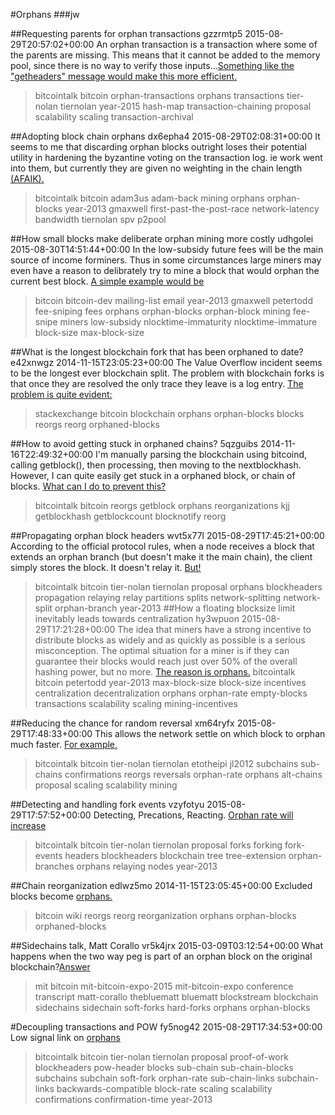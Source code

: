#Orphans
###jw

##Requesting parents for orphan transactions
gzzrmtp5 2015-08-29T20:57:02+00:00
An orphan transaction is a transaction where some of the parents are missing.  This means that it cannot be added to the memory pool, since there is no way to verify those inputs...[Something like the "getheaders" message would make this more efficient.](https://bitcointalk.org/index.php?topic=1065390.0)
>bitcointalk bitcoin orphan-transactions orphans transactions tier-nolan tiernolan year-2015 hash-map transaction-chaining proposal scalability scaling transaction-archival

##Adopting block chain orphans
dx6epha4 2015-08-29T02:08:31+00:00
It seems to me that discarding orphan blocks outright loses their potential utility in hardening the byzantine voting on the transaction log.  ie work went into them, but currently they are given no weighting in the chain length [(AFAIK).](https://bitcointalk.org/index.php?topic=194573.0)
>bitcointalk bitcoin adam3us adam-back mining orphans orphan-blocks year-2013 gmaxwell first-past-the-post-race network-latency bandwidth tiernolan spv p2pool

##How small blocks make deliberate orphan mining more costly
udhgolei 2015-08-30T14:51:44+00:00
In the low-subsidy future fees will be the main source of income forminers. Thus in some circumstances large miners may even have a reason to delibrately try to mine a block that would orphan the current best block. [A simple example would be](http://lists.linuxfoundation.org/pipermail/bitcoin-dev/2013-February/002186.html)
>bitcoin bitcoin-dev mailing-list email year-2013 gmaxwell petertodd fee-sniping fees orphans orphan-blocks orphan-block mining fee-snipe miners low-subsidy nlocktime-immaturity nlocktime-immature block-size max-block-size

##What is the longest blockchain fork that has been orphaned to date?
e42xnwgz 2014-11-15T23:05:23+00:00
The Value Overflow incident seems to be the longest ever blockchain split. The problem with blockchain forks is that once they are resolved the only trace they leave is a log entry. [The problem is quite evident:](http://bitcoin.stackexchange.com/questions/3343/what-is-the-longest-blockchain-fork-that-has-been-orphaned-to-date/4638#4638)
>stackexchange bitcoin blockchain orphans orphan-blocks blocks reorgs reorg orphaned-blocks

##How to avoid getting stuck in orphaned chains?
5qzguibs 2014-11-16T22:49:32+00:00
I'm manually parsing the blockchain using bitcoind, calling getblock(), then processing, then moving to the nextblockhash. However, I can quite easily get stuck in a orphaned block, or chain of blocks. [What can I do to prevent this?](https://bitcointalk.org/index.php?topic=364191.0)
>bitcointalk bitcoin reorgs getblock orphans reorganizations kjj getblockhash getblockcount blocknotify reorg

##Propagating orphan block headers
wvt5x77l 2015-08-29T17:45:21+00:00
According to the official protocol rules, when a node receives a block that extends an orphan branch (but doesn't make it the main chain), the client simply stores the block.  It doesn't relay it. [But!](https://bitcointalk.org/index.php?topic=219171.0)
>bitcointalk bitcoin tier-nolan tiernolan proposal orphans blockheaders propagation relaying relay partitions splits network-splitting network-split orphan-branch year-2013
##How a floating blocksize limit inevitably leads towards centralization
hy3wpuon 2015-08-29T17:21:28+00:00
The idea that miners have a strong incentive to distribute blocks as widely and as quickly as possible is a serious misconception. The optimal situation for a miner is if they can guarantee their blocks would reach just over 50% of the overall hashing power, but no more. [The reason is orphans.](https://bitcointalk.org/index.php?topic=144895.0)
>bitcointalk bitcoin petertodd year-2013 max-block-size block-size incentives centralization decentralization orphans orphan-rate empty-blocks transactions scalability scaling mining-incentives

##Reducing the chance for random reversal
xm64ryfx 2015-08-29T17:48:33+00:00
This allows the network settle on which block to orphan much faster. [For example,](https://bitcointalk.org/index.php?topic=244682.0)
>bitcointalk bitcoin tier-nolan tiernolan etotheipi jl2012 subchains sub-chains confirmations reorgs reversals orphan-rate orphans alt-chains proposal scaling scalability mining

##Detecting and handling fork events
vzyfotyu 2015-08-29T17:57:52+00:00
Detecting, Precations, Reacting. [Orphan rate will increase](https://bitcointalk.org/index.php?topic=262281.0)
>bitcointalk bitcoin tier-nolan tiernolan proposal forks forking fork-events headers blockheaders blockchain tree tree-extension orphan-branches orphans relaying nodes year-2013

##Chain reorganization
edlwz5mo 2014-11-15T23:05:45+00:00
Excluded blocks become [orphans.](https://en.bitcoin.it/wiki/Chain_Reorganization)
>bitcoin wiki reorgs reorg reorganization orphans orphan-blocks orphaned-blocks

##Sidechains talk, Matt Corallo
vr5k4jrx 2015-03-09T03:12:54+00:00
What happens when the two way peg is part of an orphan block on the original blockchain?[Answer](http://diyhpl.us/wiki/transcripts/mit-bitcoin-expo-2015/matt-corallo-sidechains/)
>mit bitcoin mit-bitcoin-expo-2015 mit-bitcoin-expo conference transcript matt-corallo thebluematt bluematt blockstream blockchain sidechains sidechain soft-forks hard-forks orphans orphan-blocks

#Decoupling transactions and POW
fy5nog42 2015-08-29T17:34:53+00:00
Low signal link on [orphans](https://bitcointalk.org/index.php?topic=179598.0)
>bitcointalk bitcoin tier-nolan tiernolan proposal proof-of-work blockheaders pow-header blocks sub-chain sub-chain-blocks subchains subchain soft-fork orphan-rate sub-chain-links subchain-links backwards-compatible block-rate scaling scalability confirmations confirmation-time year-2013

